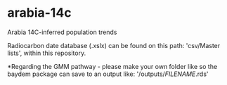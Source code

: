 # arabia-14c
Arabia 14C-inferred population trends



Radiocarbon date database (.xslx) can be found on this path: 'csv/Master lists', within this repository.

*Regarding the GMM pathway - please make your own folder like so the baydem package can save to an output like: '/outputs/_FILENAME_.rds'

